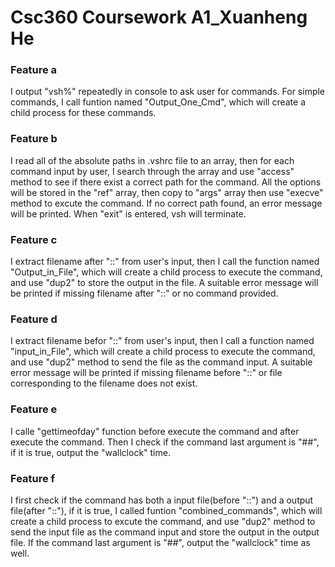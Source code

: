 # Csc360 Coursework A1_Xuanheng He

### Feature a
I output "vsh%" repeatedly in console to ask user for commands. For simple commands, I call funtion named "Output_One_Cmd", which will create a child process for these commands.

### Feature b
I read all of the absolute paths in .vshrc file to an array, then for each command input by user, I search through the array and use "access" method to see if there exist a correct path for the command. All the options will be stored in the "ref" array, then copy to "args" array then use "execve" method to excute the command. If no correct path found, an error message will be printed. When "exit" is entered, vsh will terminate.

### Feature c
I extract filename after "::"  from user's input, then I call the function named "Output_in_File", which will create a child process to execute the command, and use "dup2" to store the output in the file. A suitable error message will be printed if missing filename after "::" or no command provided.

### Feature d
I extract filename befor "::"  from user's input, then I call a function named "input_in_File", which will create a child process to execute the command, and use "dup2" method to send the file as the command input. A suitable error message will be printed if missing filename before "::" or file corresponding to the filename does not exist.

### Feature e
I calle "gettimeofday" function before execute the command and after execute the command. Then I check if the command last argument is "##", if it is true, output the "wallclock" time.

### Feature f
I first check if the command has both a input file(before "::") and a output file(after "::"), if it is true, I called funtion "combined_commands", which will create a child process to excute the command, and use "dup2" method to send the input file as the command input and store the output in the output file. If the command last argument is "##", output the "wallclock" time as well.
